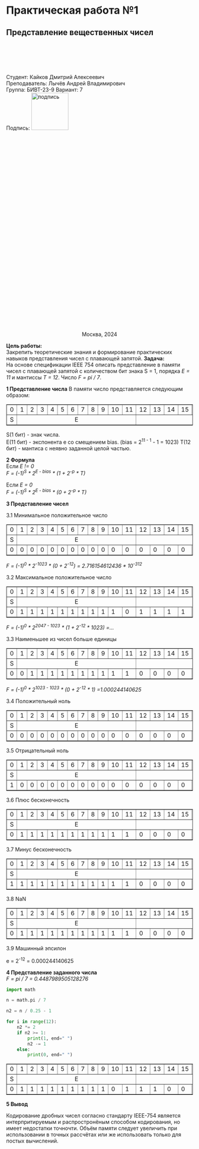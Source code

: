 # Практическая работа №1

## Представление вещественных чисел

</br></br></br></br>


Студент: Кайков Дмитрий Алексеевич  
Преподаватель: Лычёв Андрей Владимирович  
Группа: БИВТ-23-9 
Вариант: 7  
Подпись:
<img src="подпись.bmp" alt="подпись" width="100"/> 

</br></br></br></br></br></br></br></br></br></br></br></br></br></br></br></br></br></br></br></br></br></br></br></br></br></br></br></br></br></br>


<center>Москва, 2024</center>

<div class="page"/>
<div style-"page-break-after: always;"></div>

**Цель работы:**  
Закрепить теоретические знания и формирование практических навыков представления чисел с плавающей запятой.
**Задача:**  
На основе спецификации IEEE 754 описать представление в памяти чисел с плавающей запятой с количеством бит знака S = 1, порядка *E = 11* и мантиссы *T = 12*. Число *F = pi / 7*.

**1 Представление числа** 
В памяти число представляется следующим образом:


<table border="1px solid black;">
    <tbody>
        <tr>
            <td>0</td><td>1</td><td>2</td><td>3</td><td>4</td><td>5</td><td>6</td><td>7</td><td>8</td><td>9</td><td>10</td><td>11</td><td>12</td><td>13</td><td>14</td><td>15</td><td>16</td><td>17</td><td>18</td><td>19</td><td>20</td><td>21</td><td>22</td><td>23</td>
        </tr>
        <tr>
            <td>S</td>
            <td colspan=11 align="center">E</td>
            <td colspan=12 align="center">T</td>
        </tr>
    </tbody>
</table>

S(1 бит) - знак числа.  
E(11 бит) - экспонента e со смещением bias. (bias = 2<sup>11 - 1</sup> - 1 = 1023)
T(12 бит) - мантиса с неявно заданной целой частью.


**2 Формула**  
Если *E != 0*  
*F = (-1)<sup>S</sup> * 2<sup>E - bias</sup> * (1 + 2<sup>-p</sup> * T)*

Если *E = 0*  
*F = (-1)<sup>S</sup> * 2<sup>E - bias</sup> * (0 + 2<sup>-p</sup> * T)*


**3 Представление чисел**

3.1 Минимальное положительное число
<table border="1px solid black;">
    <tbody>
        <tr>
            <td>0</td><td>1</td><td>2</td><td>3</td><td>4</td><td>5</td><td>6</td><td>7</td><td>8</td><td>9</td><td>10</td><td>11</td><td>12</td><td>13</td><td>14</td><td>15</td><td>16</td><td>17</td><td>18</td><td>19</td><td>20</td><td>21</td><td>22</td><td>23</td>
        </tr>
        <tr>
            <td>S</td>
            <td colspan=11 align="center">E</td>
            <td colspan=12 align="center">T</td>
        </tr>
        <tr>
            <td>0</td>
            <td>0</td>
            <td>0</td>
            <td>0</td>
            <td>0</td>
            <td>0</td>
            <td>0</td>
            <td>0</td>
            <td>0</td>
            <td>0</td>
            <td>0</td>
            <td>0</td>
            <td>0</td>
            <td>0</td>
            <td>0</td>
            <td>0</td>
            <td>0</td>
            <td>0</td>
            <td>0</td>
            <td>0</td>
            <td>0</td>
            <td>0</td>
            <td>0</td>
            <td>1</td>
        </tr>
    </tbody>
</table>

*F = (-1)<sup>0</sup> * 2<sup>-1023</sup> * (0 + 2<sup>-12</sup>) = 2.716154612436 * 10<sup>-312</sup>*

3.2 Максимальное положительное число
<table border="1px solid black;">
    <tbody>
        <tr>
            <td>0</td><td>1</td><td>2</td><td>3</td><td>4</td><td>5</td><td>6</td><td>7</td><td>8</td><td>9</td><td>10</td><td>11</td><td>12</td><td>13</td><td>14</td><td>15</td><td>16</td><td>17</td><td>18</td><td>19</td><td>20</td><td>21</td><td>22</td><td>23</td>
        </tr>
        <tr>
            <td>S</td>
            <td colspan=11 align="center">E</td>
            <td colspan=12 align="center">T</td>
        </tr>
        <tr>
            <td>0</td>
            <td>1</td>
            <td>1</td>
            <td>1</td>
            <td>1</td>
            <td>1</td>
            <td>1</td>
            <td>1</td>
            <td>1</td>
            <td>1</td>
            <td>1</td>
            <td>0</td>
            <td>1</td>
            <td>1</td>
            <td>1</td>
            <td>1</td>
            <td>1</td>
            <td>1</td>
            <td>1</td>
            <td>1</td>
            <td>1</td>
            <td>1</td>
            <td>1</td>
            <td>1</td>
        </tr>
    </tbody>
</table>

*F = (-1)<sup>0</sup> * 2<sup>2047 - 1023</sup> * (1 + 2<sup>-12</sup> * 1023) =...<sup></sup>*

3.3 Наименьшее из чисел больше единицы
<table border="1px solid black;">
    <tbody>
        <tr>
            <td>0</td><td>1</td><td>2</td><td>3</td><td>4</td><td>5</td><td>6</td><td>7</td><td>8</td><td>9</td><td>10</td><td>11</td><td>12</td><td>13</td><td>14</td><td>15</td><td>16</td><td>17</td><td>18</td><td>19</td><td>20</td><td>21</td><td>22</td><td>23</td>
        </tr>
        <tr>
            <td>S</td>
            <td colspan=11 align="center">E</td>
            <td colspan=12 align="center">T</td>
        </tr>
        <tr>
            <td>0</td>
            <td>0</td>
            <td>1</td>
            <td>1</td>
            <td>1</td>
            <td>1</td>
            <td>1</td>
            <td>1</td>
            <td>1</td>
            <td>1</td>
            <td>1</td>
            <td>1</td>
            <td>0</td>
            <td>0</td>
            <td>0</td>
            <td>0</td>
            <td>0</td>
            <td>0</td>
            <td>0</td>
            <td>0</td>
            <td>0</td>
            <td>0</td>
            <td>0</td>
            <td>1</td>
        </tr>
    </tbody>
</table>

*F = (-1)<sup>0</sup> * 2<sup>1023 - 1023</sup> * (0 + 2<sup>-12</sup> * 1) =1.000244140625<sup></sup>*

3.4 Положительный ноль
<table border="1px solid black;">
    <tbody>
        <tr>
            <td>0</td><td>1</td><td>2</td><td>3</td><td>4</td><td>5</td><td>6</td><td>7</td><td>8</td><td>9</td><td>10</td><td>11</td><td>12</td><td>13</td><td>14</td><td>15</td><td>16</td><td>17</td><td>18</td><td>19</td><td>20</td><td>21</td><td>22</td><td>23</td>
        </tr>
        <tr>
            <td>S</td>
            <td colspan=11 align="center">E</td>
            <td colspan=12 align="center">T</td>
        </tr>
        <tr>
            <td>0</td>
            <td>0</td>
            <td>0</td>
            <td>0</td>
            <td>0</td>
            <td>0</td>
            <td>0</td>
            <td>0</td>
            <td>0</td>
            <td>0</td>
            <td>0</td>
            <td>0</td>
            <td>0</td>
            <td>0</td>
            <td>0</td>
            <td>0</td>
            <td>0</td>
            <td>0</td>
            <td>0</td>
            <td>0</td>
            <td>0</td>
            <td>0</td>
            <td>0</td>
            <td>0</td>
        </tr>
    </tbody>
</table>
3.5 Отрицательный ноль
<table border="1px solid black;">
    <tbody>
        <tr>
            <td>0</td><td>1</td><td>2</td><td>3</td><td>4</td><td>5</td><td>6</td><td>7</td><td>8</td><td>9</td><td>10</td><td>11</td><td>12</td><td>13</td><td>14</td><td>15</td><td>16</td><td>17</td><td>18</td><td>19</td><td>20</td><td>21</td><td>22</td><td>23</td>
        </tr>
        <tr>
            <td>S</td>
            <td colspan=11 align="center">E</td>
            <td colspan=12 align="center">T</td>
        </tr>
        <tr>
            <td>1</td>
            <td>0</td>
            <td>0</td>
            <td>0</td>
            <td>0</td>
            <td>0</td>
            <td>0</td>
            <td>0</td>
            <td>0</td>
            <td>0</td>
            <td>0</td>
            <td>0</td>
            <td>0</td>
            <td>0</td>
            <td>0</td>
            <td>0</td>
            <td>0</td>
            <td>0</td>
            <td>0</td>
            <td>0</td>
            <td>0</td>
            <td>0</td>
            <td>0</td>
            <td>0</td>
        </tr>
    </tbody>
</table>
3.6 Плюс бесконечность
<table border="1px solid black;">
    <tbody>
        <tr>
            <td>0</td><td>1</td><td>2</td><td>3</td><td>4</td><td>5</td><td>6</td><td>7</td><td>8</td><td>9</td><td>10</td><td>11</td><td>12</td><td>13</td><td>14</td><td>15</td><td>16</td><td>17</td><td>18</td><td>19</td><td>20</td><td>21</td><td>22</td><td>23</td>
        </tr>
        <tr>
            <td>S</td>
            <td colspan=11 align="center">E</td>
            <td colspan=12 align="center">T</td>
        </tr>
        <tr>
            <td>0</td>
            <td>1</td>
            <td>1</td>
            <td>1</td>
            <td>1</td>
            <td>1</td>
            <td>1</td>
            <td>1</td>
            <td>1</td>
            <td>1</td>
            <td>1</td>
            <td>1</td>
            <td>0</td>
            <td>0</td>
            <td>0</td>
            <td>0</td>
            <td>0</td>
            <td>0</td>
            <td>0</td>
            <td>0</td>
            <td>0</td>
            <td>0</td>
            <td>0</td>
            <td>0</td>
        </tr>
    </tbody>
</table>
3.7 Минус бесконечность
<table border="1px solid black;">
    <tbody>
        <tr>
            <td>0</td><td>1</td><td>2</td><td>3</td><td>4</td><td>5</td><td>6</td><td>7</td><td>8</td><td>9</td><td>10</td><td>11</td><td>12</td><td>13</td><td>14</td><td>15</td><td>16</td><td>17</td><td>18</td><td>19</td><td>20</td><td>21</td><td>22</td><td>23</td>
        </tr>
        <tr>
            <td>S</td>
            <td colspan=11 align="center">E</td>
            <td colspan=12 align="center">T</td>
        </tr>
        <tr>
            <td>1</td>
            <td>1</td>
            <td>1</td>
            <td>1</td>
            <td>1</td>
            <td>1</td>
            <td>1</td>
            <td>1</td>
            <td>1</td>
            <td>1</td>
            <td>1</td>
            <td>1</td>
            <td>0</td>
            <td>0</td>
            <td>0</td>
            <td>0</td>
            <td>0</td>
            <td>0</td>
            <td>0</td>
            <td>0</td>
            <td>0</td>
            <td>0</td>
            <td>0</td>
            <td>0</td>
        </tr>
    </tbody>
</table>
3.8 NaN
<table border="1px solid black;">
    <tbody>
        <tr>
            <td>0</td><td>1</td><td>2</td><td>3</td><td>4</td><td>5</td><td>6</td><td>7</td><td>8</td><td>9</td><td>10</td><td>11</td><td>12</td><td>13</td><td>14</td><td>15</td><td>16</td><td>17</td><td>18</td><td>19</td><td>20</td><td>21</td><td>22</td><td>23</td>
        </tr>
        <tr>
            <td>S</td>
            <td colspan=11 align="center">E</td>
            <td colspan=12 align="center">T</td>
        </tr>
        <tr>
            <td>0</td>
            <td>1</td>
            <td>1</td>
            <td>1</td>
            <td>1</td>
            <td>1</td>
            <td>1</td>
            <td>1</td>
            <td>1</td>
            <td>1</td>
            <td>1</td>
            <td>1</td>
            <td>0</td>
            <td>0</td>
            <td>0</td>
            <td>0</td>
            <td>0</td>
            <td>0</td>
            <td>0</td>
            <td>0</td>
            <td>0</td>
            <td>0</td>
            <td>0</td>
            <td>1</td>
        </tr>
    </tbody>
</table>

3.9 Машинный эпсилон

e = 2<sup>-12</sup> = 0.000244140625

**4 Представление заданного числа**  
*F = pi / 7 = 0.4487989505128276*  

```python
import math 

n = math.pi / 7

n2 = n / 0.25 - 1

for i in range(12):
    n2 *= 2 
    if n2 >= 1:
        print(1, end=" ")
        n2 -= 1
    else:
        print(0, end=" ")
```

<table border="1px solid black;">
    <tbody>
        <tr>
            <td>0</td>
            <td>1</td>
            <td>2</td>
            <td>3</td>
            <td>4</td>
            <td>5</td>
            <td>6</td>
            <td>7</td>
            <td>8</td>
            <td>9</td>
            <td>10</td>
            <td>11</td>
            <td>12</td>
            <td>13</td>
            <td>14</td>
            <td>15</td>
            <td>16</td>
            <td>17</td>
            <td>18</td>
            <td>19</td>
            <td>20</td>
            <td>21</td>
            <td>22</td>
            <td>23</td>
        </tr>
        <tr>
            <td>S</td>
            <td colspan=11 align="center">E</td>
            <td colspan=12 align="center">T</td>
        </tr>
        <tr>
            <td>0</td>
            <td>1</td>
            <td>1</td>
            <td>1</td>
            <td>1</td>
            <td>1</td>
            <td>1</td>
            <td>1</td>
            <td>1</td>
            <td>1</td>
            <td>0</td>
            <td>1</td>
            <td>1</td>
            <td>1</td>
            <td>0</td>
            <td>0</td>
            <td>1</td>
            <td>0</td>
            <td>1</td>
            <td>1</td>
            <td>1</td>
            <td>0</td>
            <td>0</td>
            <td>1</td>
        </tr>
    </tbody>
</table>

**5 Вывод**

Кодирование дробных чисел согласно стандарту IEEE-754 является интерпритируемым и распростронёным способом кодирования, но имеет недостатки точночти. Объём памяти следует увеличить при использовании в точных рассчётах или же использовать только для постых вычислений.